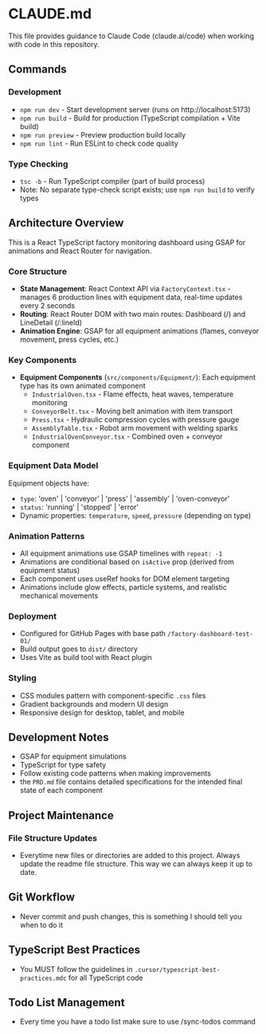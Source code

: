 # CLAUDE.md

This file provides guidance to Claude Code (claude.ai/code) when working with code in this repository.

## Commands

### Development
- `npm run dev` - Start development server (runs on http://localhost:5173)
- `npm run build` - Build for production (TypeScript compilation + Vite build)
- `npm run preview` - Preview production build locally
- `npm run lint` - Run ESLint to check code quality

### Type Checking
- `tsc -b` - Run TypeScript compiler (part of build process)
- Note: No separate type-check script exists; use `npm run build` to verify types

## Architecture Overview

This is a React TypeScript factory monitoring dashboard using GSAP for animations and React Router for navigation.

### Core Structure
- **State Management**: React Context API via `FactoryContext.tsx` - manages 6 production lines with equipment data, real-time updates every 2 seconds
- **Routing**: React Router DOM with two main routes: Dashboard (/) and LineDetail (/:lineId)
- **Animation Engine**: GSAP for all equipment animations (flames, conveyor movement, press cycles, etc.)

### Key Components
- **Equipment Components** (`src/components/Equipment/`): Each equipment type has its own animated component
  - `IndustrialOven.tsx` - Flame effects, heat waves, temperature monitoring
  - `ConveyorBelt.tsx` - Moving belt animation with item transport
  - `Press.tsx` - Hydraulic compression cycles with pressure gauge
  - `AssemblyTable.tsx` - Robot arm movement with welding sparks
  - `IndustrialOvenConveyor.tsx` - Combined oven + conveyor component

### Equipment Data Model
Equipment objects have:
- `type`: 'oven' | 'conveyor' | 'press' | 'assembly' | 'oven-conveyor'
- `status`: 'running' | 'stopped' | 'error'
- Dynamic properties: `temperature`, `speed`, `pressure` (depending on type)

### Animation Patterns
- All equipment animations use GSAP timelines with `repeat: -1`
- Animations are conditional based on `isActive` prop (derived from equipment status)
- Each component uses useRef hooks for DOM element targeting
- Animations include glow effects, particle systems, and realistic mechanical movements

### Deployment
- Configured for GitHub Pages with base path `/factory-dashboard-test-01/`
- Build output goes to `dist/` directory
- Uses Vite as build tool with React plugin

### Styling
- CSS modules pattern with component-specific `.css` files
- Gradient backgrounds and modern UI design
- Responsive design for desktop, tablet, and mobile

## Development Notes

- GSAP for equipment simulations
- TypeScript for type safety
- Follow existing code patterns when making improvements
- the `PRD.md` file contains detailed specifications for the intended final state of each component

## Project Maintenance

### File Structure Updates
- Everytime new files or directories are added to this project. Always update the readme file structure. This way we can always keep it up to date.

## Git Workflow
- Never commit and push changes, this is something I should tell you when to do it

## TypeScript Best Practices
- You MUST follow the guidelines in `.cursor/typescript-best-practices.mdc` for all TypeScript code

## Todo List Management
- Every time you have a todo list make sure to use /sync-todos command